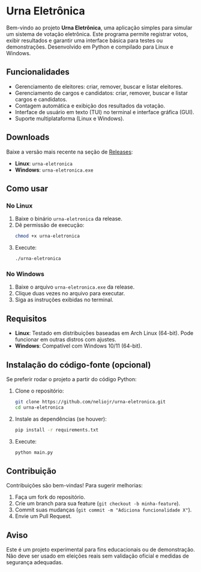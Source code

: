 # Urna Eletrônica

Bem-vindo ao projeto **Urna Eletrônica**, uma aplicação simples para simular um sistema de votação eletrônica. Este programa permite registrar votos, exibir resultados e garantir uma interface básica para testes ou demonstrações. Desenvolvido em Python e compilado para Linux e Windows.

## Funcionalidades
- Gerenciamento de eleitores: criar, remover, buscar e listar eleitores.
- Gerenciamento de cargos e candidatos: criar, remover, buscar e listar cargos e candidatos.
- Contagem automática e exibição dos resultados da votação.
- Interface de usuário em texto (TUI) no terminal e interface gráfica (GUI).
- Suporte multiplataforma (Linux e Windows).

## Downloads
Baixe a versão mais recente na seção de [Releases](https://github.com/neliojr/urna-eletronica/releases/tag/v1.0.0):
- **Linux**: `urna-eletronica`  
- **Windows**: `urna-eletronica.exe`

## Como usar

### No Linux
1. Baixe o binário `urna-eletronica` da release.
2. Dê permissão de execução:
   ```bash
   chmod +x urna-eletronica
   ```
3. Execute:
   ```bash
   ./urna-eletronica
   ```

### No Windows
1. Baixe o arquivo `urna-eletronica.exe` da release.
2. Clique duas vezes no arquivo para executar.
3. Siga as instruções exibidas no terminal.

## Requisitos
- **Linux**: Testado em distribuições baseadas em Arch Linux (64-bit). Pode funcionar em outras distros com ajustes.
- **Windows**: Compatível com Windows 10/11 (64-bit).

## Instalação do código-fonte (opcional)
Se preferir rodar o projeto a partir do código Python:
1. Clone o repositório:
   ```bash
   git clone https://github.com/neliojr/urna-eletronica.git
   cd urna-eletronica
   ```
2. Instale as dependências (se houver):
   ```bash
   pip install -r requirements.txt
   ```
3. Execute:
   ```bash
   python main.py
   ```

## Contribuição
Contribuições são bem-vindas! Para sugerir melhorias:
1. Faça um fork do repositório.
2. Crie um branch para sua feature (`git checkout -b minha-feature`).
3. Commit suas mudanças (`git commit -m "Adiciona funcionalidade X"`).
4. Envie um Pull Request.

## Aviso
Este é um projeto experimental para fins educacionais ou de demonstração. Não deve ser usado em eleições reais sem validação oficial e medidas de segurança adequadas.
